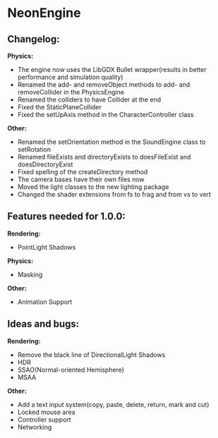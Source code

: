 # NeonEngine

## Changelog:

**Physics:**
- The engine now uses the LibGDX Bullet wrapper(results in better performance and simulation quality)
- Renamed the add- and removeObject methods to add- and removeCollider in the PhysicsEngine
- Renamed the colliders to have Collider at the end
- Fixed the StaticPlaneCollider
- Fixed the setUpAxis method in the CharacterController class

**Other:**
- Renamed the setOrientation method in the SoundEngine class to setRotation
- Renamed fileExists and directoryExists to doesFileExist and doesDirectoryExist
- Fixed spelling of the createDirectory method
- The camera bases have their own files now
- Moved the light classes to the new lighting package
- Changed the shader extensions from fs to frag and from vs to vert

## Features needed for 1.0.0:

**Rendering:**
- PointLight Shadows

**Physics:**
- Masking

**Other:**
- Animation Support

## Ideas and bugs:

**Rendering:**
- Remove the black line of DirectionalLight Shadows
- HDR
- SSAO(Normal-oriented Hemisphere)
- MSAA

**Other:**
- Add a text input system(copy, paste, delete, return, mark and cut)
- Locked mouse area
- Controller support
- Networking